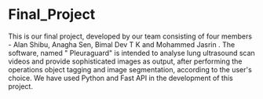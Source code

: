 # Final_Project
This is our final project, developed by our team consisting of four members - Alan Shibu, Anagha Sen, Bimal Dev T K and Mohammed Jasrin .
The software, named " Pleuraguard" is intended to analyse lung ultrasound scan videos and provide 
sophisticated images as output, after performing the operations object tagging and image segmentation, according to the user's choice.
We have used Python and Fast API in the development of this project.
